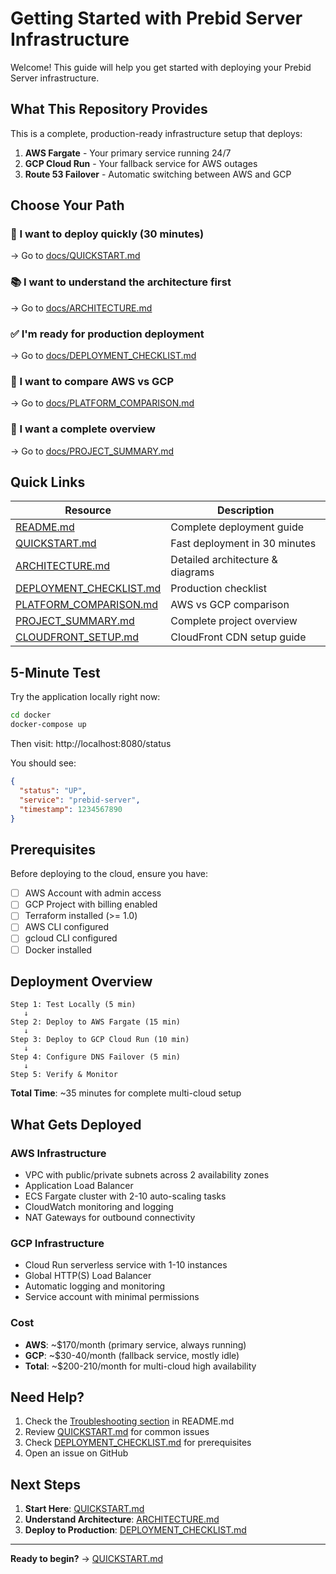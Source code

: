 # Getting Started with Prebid Server Infrastructure

Welcome! This guide will help you get started with deploying your Prebid Server infrastructure.

## What This Repository Provides

This is a complete, production-ready infrastructure setup that deploys:

1. **AWS Fargate** - Your primary service running 24/7
2. **GCP Cloud Run** - Your fallback service for AWS outages
3. **Route 53 Failover** - Automatic switching between AWS and GCP

## Choose Your Path

### 🚀 I want to deploy quickly (30 minutes)
→ Go to [docs/QUICKSTART.md](docs/QUICKSTART.md)

### 📚 I want to understand the architecture first
→ Go to [docs/ARCHITECTURE.md](docs/ARCHITECTURE.md)

### ✅ I'm ready for production deployment
→ Go to [docs/DEPLOYMENT_CHECKLIST.md](docs/DEPLOYMENT_CHECKLIST.md)

### 🤔 I want to compare AWS vs GCP
→ Go to [docs/PLATFORM_COMPARISON.md](docs/PLATFORM_COMPARISON.md)

### 📖 I want a complete overview
→ Go to [docs/PROJECT_SUMMARY.md](docs/PROJECT_SUMMARY.md)

## Quick Links

| Resource | Description |
|----------|-------------|
| [README.md](README.md) | Complete deployment guide |
| [QUICKSTART.md](docs/QUICKSTART.md) | Fast deployment in 30 minutes |
| [ARCHITECTURE.md](docs/ARCHITECTURE.md) | Detailed architecture & diagrams |
| [DEPLOYMENT_CHECKLIST.md](docs/DEPLOYMENT_CHECKLIST.md) | Production checklist |
| [PLATFORM_COMPARISON.md](docs/PLATFORM_COMPARISON.md) | AWS vs GCP comparison |
| [PROJECT_SUMMARY.md](docs/PROJECT_SUMMARY.md) | Complete project overview |
| [CLOUDFRONT_SETUP.md](docs/CLOUDFRONT_SETUP.md) | CloudFront CDN setup guide |

## 5-Minute Test

Try the application locally right now:

```bash
cd docker
docker-compose up
```

Then visit: http://localhost:8080/status

You should see:
```json
{
  "status": "UP",
  "service": "prebid-server",
  "timestamp": 1234567890
}
```

## Prerequisites

Before deploying to the cloud, ensure you have:

- [ ] AWS Account with admin access
- [ ] GCP Project with billing enabled
- [ ] Terraform installed (>= 1.0)
- [ ] AWS CLI configured
- [ ] gcloud CLI configured
- [ ] Docker installed

## Deployment Overview

```
Step 1: Test Locally (5 min)
   ↓
Step 2: Deploy to AWS Fargate (15 min)
   ↓
Step 3: Deploy to GCP Cloud Run (10 min)
   ↓
Step 4: Configure DNS Failover (5 min)
   ↓
Step 5: Verify & Monitor
```

**Total Time**: ~35 minutes for complete multi-cloud setup

## What Gets Deployed

### AWS Infrastructure
- VPC with public/private subnets across 2 availability zones
- Application Load Balancer
- ECS Fargate cluster with 2-10 auto-scaling tasks
- CloudWatch monitoring and logging
- NAT Gateways for outbound connectivity

### GCP Infrastructure
- Cloud Run serverless service with 1-10 instances
- Global HTTP(S) Load Balancer
- Automatic logging and monitoring
- Service account with minimal permissions

### Cost
- **AWS**: ~$170/month (primary service, always running)
- **GCP**: ~$30-40/month (fallback service, mostly idle)
- **Total**: ~$200-210/month for multi-cloud high availability

## Need Help?

1. Check the [Troubleshooting section](README.md#troubleshooting) in README.md
2. Review [QUICKSTART.md](docs/QUICKSTART.md) for common issues
3. Check [DEPLOYMENT_CHECKLIST.md](docs/DEPLOYMENT_CHECKLIST.md) for prerequisites
4. Open an issue on GitHub

## Next Steps

1. **Start Here**: [QUICKSTART.md](docs/QUICKSTART.md)
2. **Understand Architecture**: [ARCHITECTURE.md](docs/ARCHITECTURE.md)
3. **Deploy to Production**: [DEPLOYMENT_CHECKLIST.md](docs/DEPLOYMENT_CHECKLIST.md)

---

**Ready to begin?** → [QUICKSTART.md](docs/QUICKSTART.md)
